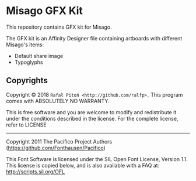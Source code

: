 Misago GFX Kit
==============

This repository contains GFX kit for Misago.

The GFX kit is an Affinity Designer file containing artboards with different Misago's items:

- Default share image
- Typoglyphs

Copyrights
---------------------

Copyright © 2018 `Rafał Pitoń <http://github.com/ralfp>`_
This program comes with ABSOLUTELY NO WARRANTY.

This is free software and you are welcome to modify and redistribute it under the conditions described in the license.
For the complete license, refer to LICENSE

- - - -

Copyright 2011 The Pacifico Project Authors (https://github.com/Fonthausen/Pacifico)

This Font Software is licensed under the SIL Open Font License, Version 1.1.
This license is copied below, and is also available with a FAQ at:
http://scripts.sil.org/OFL